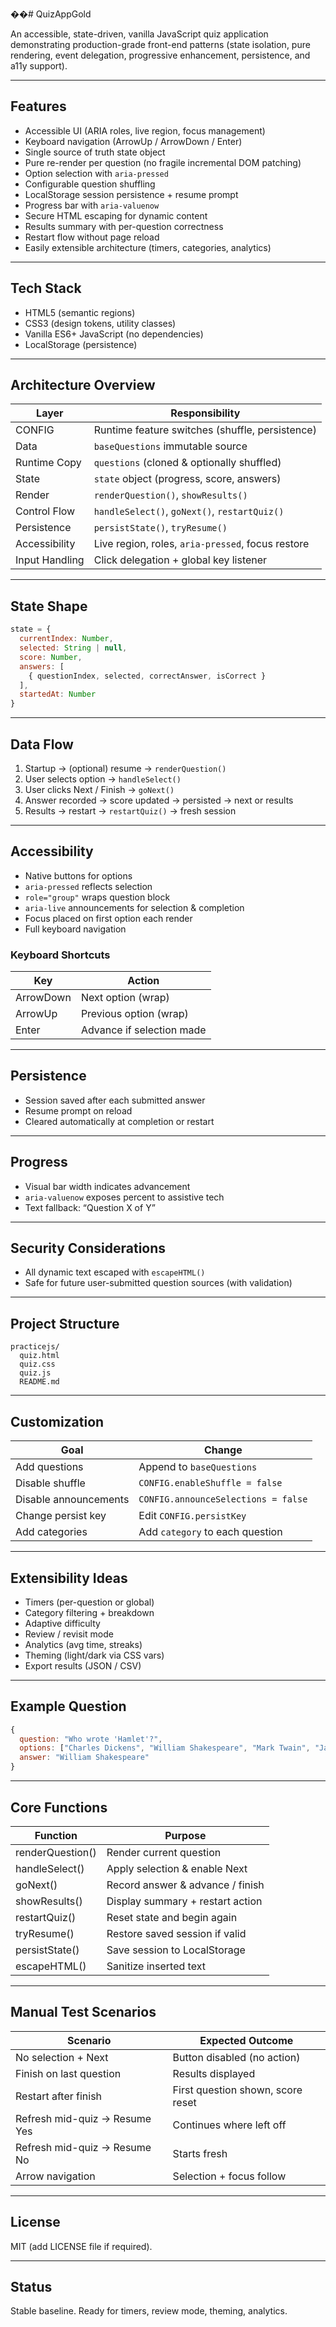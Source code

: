 ��# QuizAppGold

An accessible, state-driven, vanilla JavaScript quiz application demonstrating production-grade front-end patterns (state isolation, pure rendering, event delegation, progressive enhancement, persistence, and a11y support).

---

## Features

- Accessible UI (ARIA roles, live region, focus management)
- Keyboard navigation (ArrowUp / ArrowDown / Enter)
- Single source of truth state object
- Pure re-render per question (no fragile incremental DOM patching)
- Option selection with `aria-pressed`
- Configurable question shuffling
- LocalStorage session persistence + resume prompt
- Progress bar with `aria-valuenow`
- Secure HTML escaping for dynamic content
- Results summary with per-question correctness
- Restart flow without page reload
- Easily extensible architecture (timers, categories, analytics)

---

## Tech Stack

- HTML5 (semantic regions)
- CSS3 (design tokens, utility classes)
- Vanilla ES6+ JavaScript (no dependencies)
- LocalStorage (persistence)

---

## Architecture Overview

| Layer          | Responsibility                                     |
|----------------|----------------------------------------------------|
| CONFIG         | Runtime feature switches (shuffle, persistence)    |
| Data           | `baseQuestions` immutable source                   |
| Runtime Copy   | `questions` (cloned & optionally shuffled)         |
| State          | `state` object (progress, score, answers)          |
| Render         | `renderQuestion()`, `showResults()`                |
| Control Flow   | `handleSelect()`, `goNext()`, `restartQuiz()`      |
| Persistence    | `persistState()`, `tryResume()`                    |
| Accessibility  | Live region, roles, `aria-pressed`, focus restore  |
| Input Handling | Click delegation + global key listener             |

---

## State Shape

```js
state = {
  currentIndex: Number,
  selected: String | null,
  score: Number,
  answers: [
    { questionIndex, selected, correctAnswer, isCorrect }
  ],
  startedAt: Number
}
```

---

## Data Flow

1. Startup → (optional) resume → `renderQuestion()`
2. User selects option → `handleSelect()`
3. User clicks Next / Finish → `goNext()`
4. Answer recorded → score updated → persisted → next or results
5. Results → restart → `restartQuiz()` → fresh session

---

## Accessibility

- Native buttons for options
- `aria-pressed` reflects selection
- `role="group"` wraps question block
- `aria-live` announcements for selection & completion
- Focus placed on first option each render
- Full keyboard navigation

### Keyboard Shortcuts

| Key        | Action                          |
|------------|----------------------------------|
| ArrowDown  | Next option (wrap)              |
| ArrowUp    | Previous option (wrap)          |
| Enter      | Advance if selection made       |

---

## Persistence

- Session saved after each submitted answer
- Resume prompt on reload
- Cleared automatically at completion or restart

---

## Progress

- Visual bar width indicates advancement
- `aria-valuenow` exposes percent to assistive tech
- Text fallback: “Question X of Y”

---

## Security Considerations

- All dynamic text escaped with `escapeHTML()`
- Safe for future user-submitted question sources (with validation)

---

## Project Structure

```
practicejs/
  quiz.html
  quiz.css
  quiz.js
  README.md
```

---

## Customization

| Goal                   | Change                                   |
|------------------------|-------------------------------------------|
| Add questions          | Append to `baseQuestions`                 |
| Disable shuffle        | `CONFIG.enableShuffle = false`            |
| Disable announcements  | `CONFIG.announceSelections = false`       |
| Change persist key     | Edit `CONFIG.persistKey`                  |
| Add categories         | Add `category` to each question           |

---

## Extensibility Ideas

- Timers (per-question or global)
- Category filtering + breakdown
- Adaptive difficulty
- Review / revisit mode
- Analytics (avg time, streaks)
- Theming (light/dark via CSS vars)
- Export results (JSON / CSV)

---

## Example Question

```js
{
  question: "Who wrote 'Hamlet'?",
  options: ["Charles Dickens", "William Shakespeare", "Mark Twain", "Jane Austen"],
  answer: "William Shakespeare"
}
```

---

## Core Functions

| Function          | Purpose                                      |
|-------------------|----------------------------------------------|
| renderQuestion()  | Render current question                      |
| handleSelect()    | Apply selection & enable Next                |
| goNext()          | Record answer & advance / finish             |
| showResults()     | Display summary + restart action             |
| restartQuiz()     | Reset state and begin again                  |
| tryResume()       | Restore saved session if valid               |
| persistState()    | Save session to LocalStorage                 |
| escapeHTML()      | Sanitize inserted text                       |

---

## Manual Test Scenarios

| Scenario                          | Expected Outcome                      |
|----------------------------------|----------------------------------------|
| No selection + Next              | Button disabled (no action)           |
| Finish on last question          | Results displayed                     |
| Restart after finish             | First question shown, score reset     |
| Refresh mid-quiz → Resume Yes    | Continues where left off              |
| Refresh mid-quiz → Resume No     | Starts fresh                          |
| Arrow navigation                 | Selection + focus follow              |

---

## License

MIT (add LICENSE file if required).

---

## Status

Stable baseline. Ready for timers, review mode, theming, analytics.
